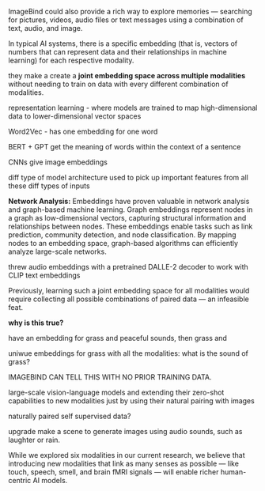   

  

  

ImageBind could also provide a rich way to explore memories — searching for pictures, videos, audio files or text messages using a combination of text, audio, and image.

  

  

  

In typical AI systems, there is a specific embedding (that is, vectors of numbers that can represent data and their relationships in machine learning) for each respective modality. 

they make a create a **joint embedding space across multiple modalities** without needing to train on data with every different combination of modalities. 

  

representation learning - where models are trained to map high-dimensional data to lower-dimensional vector spaces

  

Word2Vec - has one embedding for one word

BERT + GPT get the meaning of words within the context of a sentence

  

CNNs give image embeddings

  

diff type of model architecture used to pick up important features from all these diff types of inputs 

  

  

**Network Analysis:** Embeddings have proven valuable in network analysis and graph-based machine learning. Graph embeddings represent nodes in a graph as low-dimensional vectors, capturing structural information and relationships between nodes. These embeddings enable tasks such as link prediction, community detection, and node classification. By mapping nodes to an embedding space, graph-based algorithms can efficiently analyze large-scale networks.

  

threw audio embeddings with a pretrained DALLE-2 decoder to work with CLIP text embeddings

  

  

Previously, learning such a joint embedding space for all modalities would require collecting all possible combinations of paired data — an infeasible feat.

**why is this true?**

have an embedding for grass and peaceful sounds, then grass and 

uniwue embeddings for grass with all the modalities: what is the sound of grass?

IMAGEBIND CAN TELL THIS WITH NO PRIOR TRAINING DATA.

  

  

  

large-scale vision-language models and extending their zero-shot capabilities to new modalities just by using their natural pairing with images

  

naturally paired self supervised data?

  

  

upgrade make a scene to generate images using audio sounds, such as laughter or rain.

  

While we explored six modalities in our current research, we believe that introducing new modalities that link as many senses as possible — like touch, speech, smell, and brain fMRI signals — will enable richer human-centric AI models.